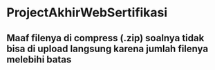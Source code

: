 # ProjectAkhirWebSertifikasi
## Maaf filenya di compress (.zip) soalnya tidak bisa di upload langsung karena jumlah filenya melebihi batas 
